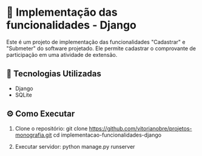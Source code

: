 # 📝 Implementação das funcionalidades - Django  

Este é um projeto de implementação das funcionalidades "Cadastrar" e "Submeter" do software projetado. Ele permite cadastrar o comprovante de participação em uma atividade de extensão.

## 🚀 Tecnologias Utilizadas  

- Django  
- SQLite 

## ⚙️ Como Executar  

1. Clone o repositório: 
   git clone https://github.com/vitorianobre/projetos-monografia.git
   cd implementacao-funcionalidades-django

2. Executar servidor: 
   python manage.py runserver

